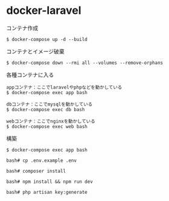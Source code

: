 # docker-laravel

コンテナ作成

```
$ docker-compose up -d --build
```

コンテナとイメージ破棄

```
$ docker-compose down --rmi all --volumes --remove-orphans
```

各種コンテナに入る

```
appコンテナ：ここでlaravelやphpなどを動かしている
$ docker-compose exec app bash
```

```
dbコンテナ：ここでmysqlを動かしている
$ docker-compose exec db bash
```

```
webコンテナ：ここでnginxを動かしている
$ docker-compose exec web bash
```

構築

```
$ docker-compose exec app bash
```

```
bash# cp .env.example .env
```

```
bash# composer install

bash# npm install && npm run dev

bash# php artisan key:generate
```
